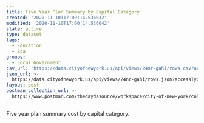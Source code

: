 ```yaml
---
title: Five Year Plan Summary by Capital Category
created: '2020-11-10T17:00:14.536032'
modified: '2020-11-10T17:00:14.536042'
state: active
type: dataset
tags:
  - Education
  - Sca
groups:
  - Local Government
csv_url: 'https://data.cityofnewyork.us/api/views/24nr-gahi/rows.csv?accessType=DOWNLOAD'
json_url: >-
  https://data.cityofnewyork.us/api/views/24nr-gahi/rows.json?accessType=DOWNLOAD
layout: post
postman_collection_url: >-
  https://www.postman.com/thedaydasource/workspace/city-of-new-york/collection/15909983-6df785f7-29a2-48a6-9ccb-586e413bb439
---
```

Five year plan summary cost by capital category.

